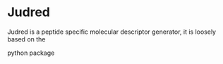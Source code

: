 # Judred

Judred is a peptide specific molecular descriptor generator, it is loosely based on the 

[Mordred]: https://github.com/mordred-descriptor/mordred

 python package

